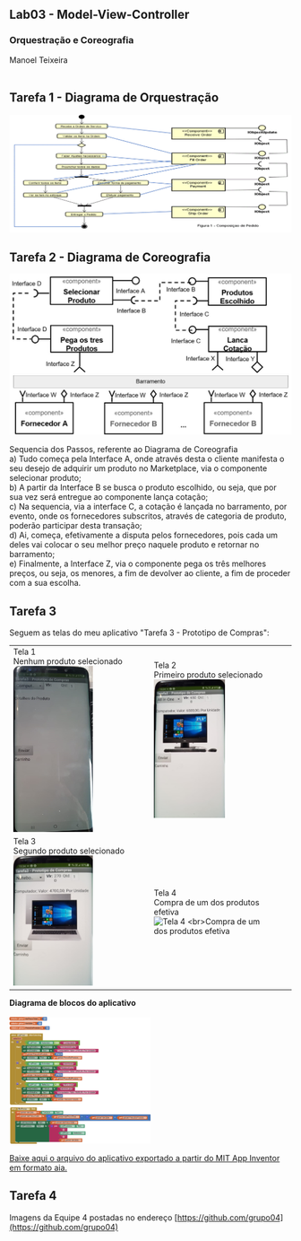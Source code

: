 ## Lab03 - Model-View-Controller
### Orquestração e Coreografia<br>
Manoel Teixeira<br><br>
## Tarefa 1 - Diagrama de Orquestração

![Diagrama de Orquestração](images/Inf331Lab03Tarefa1MTDCeDA.GIF)
<br>

## Tarefa 2 - Diagrama de Coreografia
![Diagrama de Coreografia](images/Tarefa2.JPG) </br>

Sequencia dos Passos, referente ao Diagrama de Coreografia
</br>a) Tudo começa pela Interface A, onde através desta o cliente manifesta o seu desejo de adquirir um produto no Marketplace, via o componente selecionar produto; 
</br>b) A partir da Interface B se busca o produto escolhido, ou seja, que por sua vez será entregue ao componente lança cotação;
</br>c) Na sequencia, via a interface C, a cotação é lançada no barramento, por evento, onde os fornecedores subscritos, através de categoria de produto, poderão participar desta transação;
</br>d) Ai, começa, efetivamente a disputa pelos fornecedores, pois cada um deles vai colocar o seu melhor preço naquele produto e retornar no barramento;
</br>e) Finalmente, a Interface Z, via o componente pega os três melhores preços, ou seja, os menores, a fim de devolver ao cliente, a fim de proceder com a sua escolha.</br>

## Tarefa 3
Seguem as telas do meu aplicativo "Tarefa 3 - Prototipo de Compras":
<br><table border="0"><tr><td>Tela 1 <br>Nenhum produto selecionado<br><img alt="Tela 1 - nenhum produto selecionado" 
src="images/Tela01.jpeg" width="60%" height="35%" /></td><td>Tela 2<br>Primeiro produto selecionado <br><img 
alt="Tela 2 - primeiro produto selecionado" src="images/Tela02.jpeg" width="60%" height="35%" /></td> </tr><tr> <td> Tela 3 <br>Segundo produto selecionado <br><img 
alt="Tela 3 - segundo produto selecionado" src="images/Tela03.jpeg" width="60%" height="35%" /></td><td> Tela 4 <br>Compra de um dos produtos efetiva<br><img 
alt="Tela 4 <br>Compra de um dos produtos efetiva" src="images/Tela04.jpeg" width="60%" height="35%" /></td><td>  
</td><td>  </td></tr></table>

<b> Diagrama de blocos do aplicativo</b>
<br><br><img alt="Diagrama de blocos do aplicativo" src="images/Inf331Lab03Tarefa3MT ImagensDosBlocos.png" width="50%" height="50%" /><br>
  
[Baixe aqui o arquivo do aplicativo exportado a partir do MIT App Inventor em formato aia.](app/Inf331Lab03Tarefa3MT.aia)<br>
   
## Tarefa 4
Imagens da Equipe 4 postadas no endereço [https://github.com/grupo04](https://github.com/grupo04)
